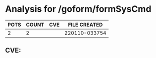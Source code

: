 # Analysis for /goform/formSysCmd
| POTS | COUNT | CVE | FILE CREATED |
|---|---|---|---|
| 2 | 2 | | 220110-033754 |

## CVE: 